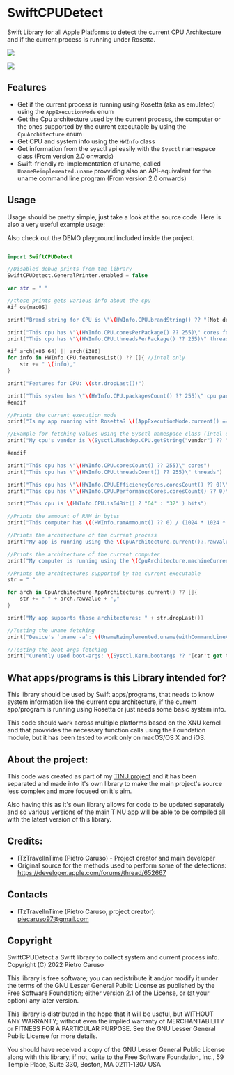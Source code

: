 # SwiftCPUDetect
Swift Library for all Apple Platforms to detect the current CPU Architecture and if the current process is running under Rosetta.

[![](https://img.shields.io/endpoint?url=https%3A%2F%2Fswiftpackageindex.com%2Fapi%2Fpackages%2FITzTravelInTime%2FSwiftCPUDetect%2Fbadge%3Ftype%3Dswift-versions)](https://swiftpackageindex.com/ITzTravelInTime/SwiftCPUDetect)

[![](https://img.shields.io/endpoint?url=https%3A%2F%2Fswiftpackageindex.com%2Fapi%2Fpackages%2FITzTravelInTime%2FSwiftCPUDetect%2Fbadge%3Ftype%3Dplatforms)](https://swiftpackageindex.com/ITzTravelInTime/SwiftCPUDetect)

## Features

- Get if the current process is running using Rosetta (aka as emulated) using the `AppExecutionMode` enum
- Get the Cpu architecture used by the current process, the computer or the ones supported by the current executable by using the `CpuArchitecture`  enum
- Get CPU and system info using the `HWInfo` class
- Get information from the sysctl api easily with the `Sysctl` namespace class (From version 2.0 onwards)
- Swift-friendly re-implementation of uname, called `UnameReimplemented.uname` provviding also an API-equivalent for the uname command line program (From version 2.0 onwards)

## Usage

Usage should be pretty simple, just take a look at the source code. Here is also a very useful example usage:

Also check out the DEMO playground included inside the project.

```swift

import SwiftCPUDetect

//Disabled debug prints from the library
SwiftCPUDetect.GeneralPrinter.enabled = false

var str = " "

//those prints gets various info about the cpu
#if os(macOS)

print("Brand string for CPU is \"\(HWInfo.CPU.brandString() ?? "[Not detected]")\"")

print("This cpu has \"\(HWInfo.CPU.coresPerPackage() ?? 255)\" cores for each package")
print("This cpu has \"\(HWInfo.CPU.threadsPerPackage() ?? 255)\" threads for each package")

#if arch(x86_64) || arch(i386)
for info in HWInfo.CPU.featuresList() ?? []{ //intel only
    str += " \(info),"
}

print("Features for CPU: \(str.dropLast())")

print("This system has \"\(HWInfo.CPU.packagesCount() ?? 255)\" cpu packages")
#endif

//Prints the current execution mode
print("Is my app running with Rosetta? \((AppExecutionMode.current() == .emulated) ? "Yes" : "No")")

//Example for fetching values using the Sysctl namespace class (intel only)
print("My cpu's vendor is \(Sysctl.Machdep.CPU.getString("vendor") ?? "Apple silicon or no vendor detected")")

#endif

print("This cpu has \"\(HWInfo.CPU.coresCount() ?? 255)\" cores")
print("This cpu has \"\(HWInfo.CPU.threadsCount() ?? 255)\" threads")

print("This cpu has \"\(HWInfo.CPU.EfficiencyCores.coresCount() ?? 0)\" E-cores")
print("This cpu has \"\(HWInfo.CPU.PerformanceCores.coresCount() ?? 0)\" P-cores")

print("This cpu is \(HWInfo.CPU.is64Bit() ? "64" : "32" ) bits")

//Prints the ammount of RAM in bytes
print("This computer has \((HWInfo.ramAmmount() ?? 0) / (1024 * 1024 * 1024)) GB of RAM")

//Prints the architecture of the current process
print("My app is running using the \(CpuArchitecture.current()?.rawValue ?? "[Can't detect architecture]") architecture")

//Prints the architecture of the current computer
print("My computer is running using the \(CpuArchitecture.machineCurrent()?.rawValue ?? "[Can't detect architecture]") architecture")

//Prints the architectures supported by the current executable
str = " "

for arch in CpuArchitecture.AppArchitectures.current() ?? []{
    str += " " + arch.rawValue + ","
}

print("My app supports those architectures: " + str.dropLast())

//Testing the uname fetching
print("Device's `uname -a`: \(UnameReimplemented.uname(withCommandLineArgs: [.a]) ?? "[Failed to get the uname string]")")

//Testing the boot args fetching
print("Curently used boot-args: \(Sysctl.Kern.bootargs ?? "[can't get the boot args]")")


```

## What apps/programs is this Library intended for?

This library should be used by Swift apps/programs, that needs to know system information like the current cpu architecture, if the current app/program is running using Rosetta or just needs some basic system info.

This code should work across multiple platforms based on the XNU kernel and that provvides the necessary function calls using the Foundation module, but it has been tested to work only on macOS/OS X and iOS.

## About the project:

This code was created as part of my [TINU project](https://github.com/ITzTravelInTime/TINU) and it has been separated and made into it's own library to make the main project's source less complex and more focused on it's aim. 

Also having this as it's own library allows for code to be updated separately and so various versions of the main TINU app will be able to be compiled all with the latest version of this library.

## Credits:

 - ITzTravelInTime (Pietro Caruso) - Project creator and main developer
 - Original source for the methods used to perform some of the detections: https://developer.apple.com/forums/thread/652667

## Contacts

 - ITzTravelInTime (Pietro Caruso, project creator): piecaruso97@gmail.com

## Copyright

SwiftCPUDetect a Swift library to collect system and current process info.
Copyright (C) 2022 Pietro Caruso

This library is free software; you can redistribute it and/or modify it under the terms of the GNU Lesser General Public License as published by the Free Software Foundation; either version 2.1 of the License, or (at your option) any later version.

This library is distributed in the hope that it will be useful, but WITHOUT ANY WARRANTY; without even the implied warranty of MERCHANTABILITY or FITNESS FOR A PARTICULAR PURPOSE. See the GNU Lesser General Public License for more details.

You should have received a copy of the GNU Lesser General Public License along with this library; if not, write to the Free Software Foundation, Inc., 59 Temple Place, Suite 330, Boston, MA 02111-1307 USA


